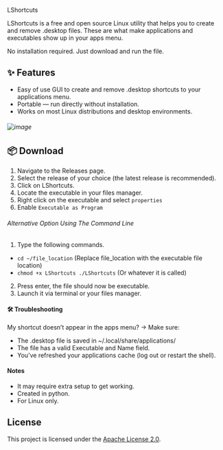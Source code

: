 LShortcuts

LShortcuts is a free and open source Linux utility that helps you to create and remove .desktop files. These are what make applications and executables show up in your apps menu.

No installation required. Just download and run the file.


## ✨ Features

- Easy of use GUI to create and remove .desktop shortcuts to your applications menu.
- Portable — run directly without installation.
- Works on most Linux distributions and desktop environments.
###### ![image](https://github.com/user-attachments/assets/b0be8765-48ad-43bf-90c9-ad71cb7240a7)

## 📦 Download

1. Navigate to the Releases page.
2. Select the release of your choice (the latest release is recommended).
3. Click on LShortcuts.
4. Locate the executable in your files manager.
5. Right click on the executable and select `properties`
6. Enable `Executable as Program`

###### Alternative Option Using The Command Line
1. Type the following commands.
- `cd ~/file_location` (Replace file_location with the executable file location)
- `chmod +x LShortcuts
./LShortcuts` (Or whatever it is called)
2. Press enter, the file should now be executable.
3. Launch it via terminal or your files manager.
#### 🛠️ Troubleshooting
My shortcut doesn’t appear in the apps menu?
→ Make sure:
- The .desktop file is saved in ~/.local/share/applications/
- The file has a valid Executable and Name field.
- You’ve refreshed your applications cache (log out or restart the shell).

#### Notes
- It may require extra setup to get working.
- Created in python.
- For Linux only.

## License

This project is licensed under the [Apache License 2.0](https://github.com/zacwasnothere/LShortcuts/blob/main/LICENSE).

